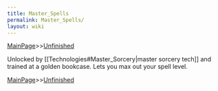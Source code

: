 ```yaml
---
title: Master_Spells
permalink: Master_Spells/
layout: wiki
---
```


[MainPage](/keeperrl_wiki/ "wikilink")>>[Unfinished](/keeperrl_wiki/Unfinished "wikilink")

Unlocked by [[Technologies#Master_Sorcery|master sorcery tech]] and trained at a golden bookcase. Lets you max out your spell level.

[MainPage](/keeperrl_wiki/ "wikilink")>>[Unfinished](/keeperrl_wiki/Unfinished "wikilink")

